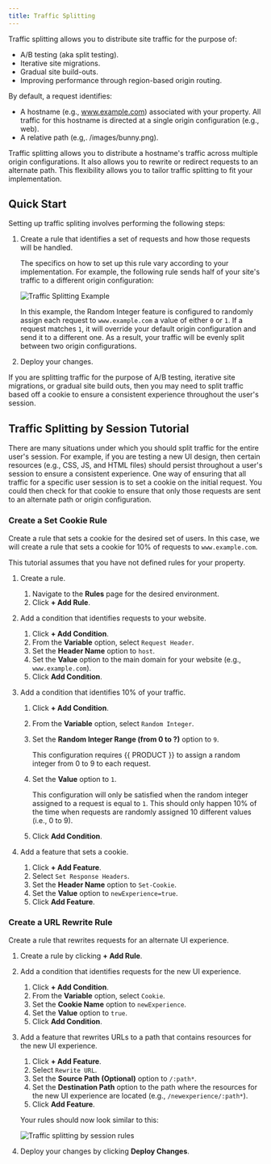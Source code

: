 ```yaml
---
title: Traffic Splitting 
---
```


Traffic splitting allows you to distribute site traffic for the purpose of:

-   A/B testing (aka split testing).
-   Iterative site migrations.
-   Gradual site build-outs.
-   Improving performance through region-based origin routing.

By default, a request identifies:

-   A hostname (e.g., www.example.com) associated with your property. All traffic for this hostname is directed at a single origin configuration (e.g., web).
-   A relative path (e.g,. /images/bunny.png). 

Traffic splitting allows you to distribute a hostname's traffic across multiple origin configurations. It also allows you to rewrite or redirect requests to an alternate path. This flexibility allows you to tailor traffic splitting to fit your implementation. 

## Quick Start

Setting up traffic spliting involves performing the following steps:

1.  Create a rule that identifies a set of requests and how those requests will be handled.

    The specifics on how to set up this rule vary according to your implementation. For example, the following rule sends half of your site's traffic to a different origin configuration:

    ![Traffic Splitting Example](/images/v7/performance/traffic-splitting-50-50.png)

    <Callout type="info">

      In this example, the Random Integer feature is configured to randomly assign each request to `www.example.com` a value of either `0` or `1`. If a request matches `1`, it will override your default origin configuration and send it to a different one. As a result, your traffic will be  evenly split between two origin configurations.

    </Callout>
    
2.  Deploy your changes.

<Callout type="important">

  If you are splitting traffic for the purpose of A/B testing, iterative site migrations, or gradual site build outs, then you may need to split traffic based off a cookie to ensure a consistent experience throughout the user's session. 

</Callout>

## Traffic Splitting by Session Tutorial

There are many situations under which you should split traffic for the entire user's session. For example, if you are testing a new UI design, then certain resources (e.g., CSS, JS, and HTML files) should persist throughout a user's session to ensure a consistent experience. One way of ensuring that all traffic for a specific user session is to set a cookie on the initial request. You could then check for that cookie to ensure that only those requests are sent to an alternate path or origin configuration.

### Create a Set Cookie Rule

Create a rule that sets a cookie for the desired set of users. In this case, we will create a rule that sets a cookie for 10% of requests to `www.example.com`.

<Callout type="info">

  This tutorial assumes that you have not defined rules for your property.

</Callout>

1.  Create a rule.

    1.  Navigate to the **Rules** page for the desired environment.
    2.  Click **+ Add Rule**.

2.  Add a condition that identifies requests to your website.

    1.  Click **+ Add Condition**.
    2.  From the **Variable** option, select `Request Header`.
    3.  Set the **Header Name** option to `host`.
    4.  Set the **Value** option to the main domain for your website (e.g., `www.example.com`).
    5.  Click **Add Condition**.

3.  Add a condition that identifies 10% of your traffic.

    1.  Click **+ Add Condition**.
    2.  From the **Variable** option, select `Random Integer`.
    3.  Set the **Random Integer Range (from 0 to ?)** option to `9`.

        <Callout type="info">

          This configuration requires {{ PRODUCT }} to assign a random integer from 0 to 9 to each request.

        </Callout>

    4.  Set the **Value** option to `1`.

        <Callout type="info">

          This configuration will only be satisfied when the random integer assigned to a request is equal to `1`. This should only happen 10% of the time when requests are randomly assigned 10 different values (i.e., 0 to 9).

        </Callout>

    5.  Click **Add Condition**.

4.  Add a feature that sets a cookie.

    1.  Click **+ Add Feature**.
    2.  Select `Set Response Headers`.
    3.  Set the **Header Name** option to `Set-Cookie`.
    4.  Set the **Value** option to `newExperience=true`.
    5.  Click **Add Feature**.

### Create a URL Rewrite Rule

Create a rule that rewrites requests for an alternate UI experience.

1.  Create a rule by clicking **+ Add Rule**.

2.  Add a condition that identifies requests for the new UI experience.

    1.  Click **+ Add Condition**.
    2.  From the **Variable** option, select `Cookie`.
    3.  Set the **Cookie Name** option to `newExperience`.
    4.  Set the **Value** option to `true`.
    5.  Click **Add Condition**.

3.  Add a feature that rewrites URLs to a path that contains resources for the new UI experience.

    1.  Click **+ Add Feature**.
    2.  Select `Rewrite URL`.
    3.  Set the **Source Path (Optional)** option to `/:path*`.
    4.  Set the **Destination Path** option to the path where the resources for the new UI experience are located (e.g., `/newexperience/:path*`).
    5.  Click **Add Feature**.

    Your rules should now look similar to this:

    ![Traffic splitting by session rules](/images/v7/performance/traffic-splitting-session-tutorial-complete.png)

5.  Deploy your changes by clicking **Deploy Changes**.